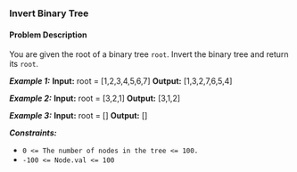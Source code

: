 ### Invert Binary Tree

#### Problem Description

You are given the root of a binary tree `root`. Invert the binary tree and return its `root`.

**_Example 1:_**
**Input:** root = [1,2,3,4,5,6,7]
**Output:** [1,3,2,7,6,5,4]

**_Example 2:_**
**Input:** root = [3,2,1]
**Output:** [3,1,2]

**_Example 3:_**
**Input:** root = []
**Output:** []

**_Constraints:_**

- `0 <= The number of nodes in the tree <= 100.`
- `-100 <= Node.val <= 100`
